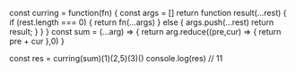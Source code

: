 const curring = function(fn) {
    const args = []
    return function result(...rest) {
        if (rest.length === 0) {
            return fn(...args)
        } else {
            args.push(...rest)
            return result;
        }
    }
}
const sum = (...arg) => {
    return arg.reduce((pre,cur) => {
        return pre + cur
    },0)
}

const res = curring(sum)(1)(2,5)(3)()
console.log(res) // 11